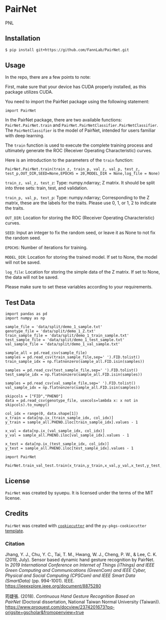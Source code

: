 # PairNet

PNL

## Installation

```bash
$ pip install git+https://github.com/FannLab/PairNet.git
```

## Usage

In the repo, there are a few points to note:


First, make sure that your device has CUDA properly installed, as this package utilizes CUDA.

You need to import the PairNet package using the following statement:

```
import PairNet
```

In the PairNet package, there are two available functions: `PairNet.PairNet.train` and `PairNet.PairNetClassifier.PairNetClassifier`. The `PairNetClassifier` is the model of PairNet, intended for users familiar with deep learning.

The `train` function is used to execute the complete training process and ultimately generate the ROC (Receiver Operating Characteristic) curves.

Here is an introduction to the parameters of the `train` function:

```
PairNet.PairNet.train(train_z, train_p, val_z, val_p, test_z, test_p,OUT_DIR,SEED=None,EPOCHS = 20,MODEL_DIR = None,log_file = None)
```

`train_z, val_z, test_z`: Type: numpy.ndarray; Z matrix. It should be split into three sets: train, test, and validation.

`train_p, val_p, test_p`: Type: numpy.ndarray; Corresponding to the Z matrix, these are the labels for the traits. Please use 0, 1, or 1, 2 to indicate the traits.

`OUT_DIR`: Location for storing the ROC (Receiver Operating Characteristic) curves.

`SEED`: Input an integer to fix the random seed, or leave it as None to not fix the random seed.

`EPOCHS`: Number of iterations for training.

`MODEL_DIR`: Location for storing the trained model. If set to None, the model will not be saved.

`log_file`: Location for storing the simple data of the Z matrix. If set to None, the data will not be saved.

Please make sure to set these variables according to your requirements.

## Test Data

```
import pandas as pd
import numpy as np

sample_file = 'data/split/demo_1_sample.txt'
genotype_file = 'data/split/demo_1_Z.txt'
train_sample_file = 'data/split/demo_1_train_sample.txt'
test_sample_file = 'data/split/demo_1_test_sample.txt'
val_sample_file = 'data/split/demo_1_val_sample.txt'

sample_all = pd.read_csv(sample_file)
samples = pd.read_csv(train_sample_file,sep=' ').FID.tolist()
train_sample_idx = np.flatnonzero(sample_all.FID.isin(samples))

samples = pd.read_csv(test_sample_file,sep=' ').FID.tolist()
test_sample_idx = np.flatnonzero(sample_all.FID.isin(samples))

samples = pd.read_csv(val_sample_file,sep=' ').FID.tolist()
val_sample_idx = np.flatnonzero(sample_all.FID.isin(samples))

skipcols = ["FID","PHENO"]
data = pd.read_csv(genotype_file, usecols=lambda x: x not in skipcols).to_numpy()

col_idx = range(0, data.shape[1])
x_train = data[np.ix_(train_sample_idx, col_idx)]
y_train = sample_all.PHENO.iloc[train_sample_idx].values - 1

x_val = data[np.ix_(val_sample_idx, col_idx)]
y_val = sample_all.PHENO.iloc[val_sample_idx].values - 1

x_test = data[np.ix_(test_sample_idx, col_idx)]
y_test = sample_all.PHENO.iloc[test_sample_idx].values - 1

import PairNet

PairNet.train_val_test.train(x_train,y_train,x_val,y_val,x_test,y_test,'out/test')
```

## License

`PairNet` was created by syuepu. It is licensed under the terms of the MIT license.

## Credits

`PairNet` was created with [`cookiecutter`](https://cookiecutter.readthedocs.io/en/latest/) and the `py-pkgs-cookiecutter` [template](https://github.com/py-pkgs/py-pkgs-cookiecutter).


### Citation

Jhang, Y. J., Chu, Y. C., Tai, T. M., Hwang, W. J., Cheng, P. W., & Lee, C. K. (2019, July). Sensor based dynamic hand gesture recognition by PairNet. In _2019 International Conference on Internet of Things (iThings) and IEEE Green Computing and Communications (GreenCom) and IEEE Cyber, Physical and Social Computing (CPSCom) and IEEE Smart Data (SmartData)_ (pp. 994-1001). IEEE.
https://ieeexplore.ieee.org/document/8875280

筠婕張. (2018). _Continuous Hand Gesture Recognition Based on PairNet_ (Doctoral dissertation, National Taiwan Normal University (Taiwan)).
https://www.proquest.com/docview/2374201673?pq-origsite=gscholar&fromopenview=true